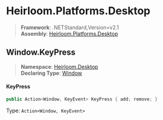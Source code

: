 # Heirloom.Platforms.Desktop

> **Framework**: .NETStandard,Version=v2.1  
> **Assembly**: [Heirloom.Platforms.Desktop][0]  

## Window.KeyPress

> **Namespace**: [Heirloom.Desktop][0]  
> **Declaring Type**: [Window][1]  

#### KeyPress

```cs
public Action<Window, KeyEvent> KeyPress { add; remove; }
```

Type: `Action<Window, KeyEvent>`

[0]: ../../../Heirloom.Platforms.Desktop.md
[1]: ../Window.md
